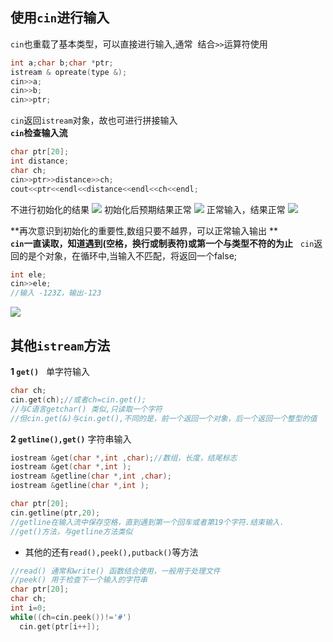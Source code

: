 ## 使用`cin`进行输入
`cin`也重载了基本类型，可以直接进行输入,通常  结合`>>`运算符使用 
```C++
int a;char b;char *ptr;
istream & opreate(type &);
cin>>a;
cin>>b;
cin>>ptr;
```
`cin`返回`istream`对象，故也可进行拼接输入   
**`cin`检查输入流**   
```C++
char ptr[20];
int distance;
char ch;
cin>>ptr>>distance>>ch;
cout<<ptr<<endl<<distance<<endl<<ch<<endl;
```
不进行初始化的结果
![](http://upload.ouliu.net/i/20171210230308lpdjf.png)
初始化后预期结果正常
![](http://upload.ouliu.net/i/20171210230416qq0d6.png)
正常输入，结果正常
![](http://upload.ouliu.net/i/20171210230506lcnu8.png)

**再次意识到初始化的重要性,数组只要不越界，可以正常输入输出 **   
**`cin`一直读取，知道遇到(空格，换行或制表符)或第一个与类型不符的为止**  
`cin`返回的是个对象，在循环中,当输入不匹配，将返回一个false;
```C++
int ele;
cin>>ele;
//输入 -123Z，输出-123
```
![](http://upload.ouliu.net/i/201712102314573wjzs.png)

## 其他`istream`方法   
**1 `get()`**   
单字符输入
```C++
char ch;
cin.get(ch);//或者ch=cin.get();
//与C语言getchar() 类似,只读取一个字符
//但cin.get(&)与cin.get(),不同的是，前一个返回一个对象，后一个返回一个整型的值
```
**2 `getline(),get()`**
字符串输入
```C++
iostream &get(char *,int ,char);//数组，长度，结尾标志
iostream &get(char *,int );
iostream &getline(char *,int ,char);
iostream &getline(char *,int );
```
```C++
char ptr[20];
cin.getline(ptr,20);
//getline在输入流中保存空格，直到遇到第一个回车或者第19个字符.结束输入.
//get()方法，与getline方法类似
```
* 其他的还有`read(),peek(),putback()`等方法   
```C++
//read() 通常和write() 函数结合使用，一般用于处理文件
//peek() 用于检查下一个输入的字符串
char ptr[20];
char ch;
int i=0;
while((ch=cin.peek())!='#')
  cin.get(ptr[i++]);
```
